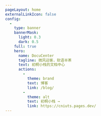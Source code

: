 ```yaml
---
pageLayout: home
externalLinkIcon: false
config:
  -
    type: banner
    bannerMask:
      light: 0.3
      dark: 0.5
    full: true
    hero:
      name: DocuCenter
      tagline: 微风迎客，软语半茶
      text: 初桐小栈的文档中心
      actions:
        -
          theme: brand
          text: 博客
          link: /blog/
        -
          theme: alt
          text: 初桐小栈 →
          link: https://cniuts.pages.dev/
---
```

